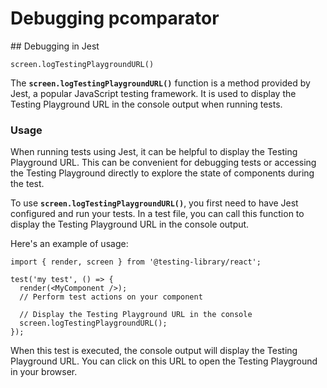 # Debugging pcomparator

## Debugging in Jest

`screen.logTestingPlaygroundURL()`

The **`screen.logTestingPlaygroundURL()`** function is a method provided by Jest, a popular JavaScript testing framework. It is used to display the Testing Playground URL in the console output when running tests.

### Usage

When running tests using Jest, it can be helpful to display the Testing Playground URL. This can be convenient for debugging tests or accessing the Testing Playground directly to explore the state of components during the test.

To use **`screen.logTestingPlaygroundURL()`**, you first need to have Jest configured and run your tests. In a test file, you can call this function to display the Testing Playground URL in the console output.

Here's an example of usage:

```tsx
import { render, screen } from '@testing-library/react';

test('my test', () => {
  render(<MyComponent />);
  // Perform test actions on your component

  // Display the Testing Playground URL in the console
  screen.logTestingPlaygroundURL();
});
```

When this test is executed, the console output will display the Testing Playground URL. You can click on this URL to open the Testing Playground in your browser.

